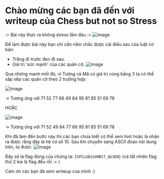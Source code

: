 # Chào mừng các bạn đã đến với writeup của Chess but not so Stress 

:> Bài này thực ra không stress lắm đâu :>
![image](https://user-images.githubusercontent.com/72268643/137691220-2897f786-86fc-46a7-8390-76ecfc63efbf.png)

Để làm được bài này bạn chỉ cần nắm chắc được cái điều sau của luật cơ bản:
  + Trắng đi trước đen đi sau.
  + Giá trị 'sức mạnh' của các quân cờ.
![image](https://user-images.githubusercontent.com/72268643/137682677-345b2f5b-1194-478b-9c7b-3b8ec699a264.png)

Qua những manh mối đó, vì Tượng và Mã có giá trị cùng bằng 3 ta có thể sắp xếp các quân cờ theo 2 trường hợp: 

![image](https://user-images.githubusercontent.com/72268643/137687991-37cd75a4-a47b-4382-aec6-b9822748159d.png)

-> Tương ứng với 71 52 77 66 49 84 95 81 85 51 69 78

HOẶC 

![image](https://user-images.githubusercontent.com/72268643/137689551-0a5c71d5-7677-4fab-b429-f2fc78587d87.png)

-> Tương ứng với 71 52 49 84 77 66 95 81 85 51 69 78

Khi đã làm đến bước này thì các bạn chưa biết có thể xem hint hoặc là nhận ra được rằng đây là hệ cơ số 10. 
Sau khi chuyển sang ASCII đoạn nội dung trên, ta được: 
![image](https://user-images.githubusercontent.com/72268643/137690385-0890c9bc-bf5c-4581-8ff0-8fa2ed965e31.png)

Đây sẽ là flag đúng của chúng ta: `ISPCLUB{G4MB1T_QU3EN}` (và tất nhiên flag thứ 2 kia là flag đểu rồi :> )

Cảm ơn các bạn đã xem writeup của mình :) 
